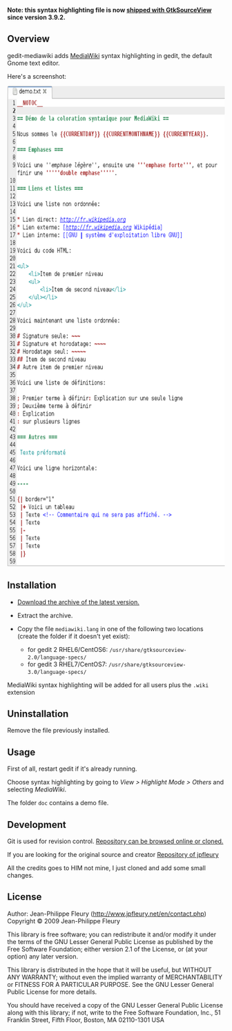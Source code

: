 **Note: this syntax highlighting file is now [shipped with GtkSourceView](https://git.gnome.org/browse/gtksourceview/commit/?id=db965e3a) since version 3.9.2.**

## Overview

gedit-mediawiki adds [MediaWiki](http://meta.wikimedia.org/wiki/Help:Editing) syntax highlighting in gedit, the default Gnome text editor.

Here's a screenshot:

<img src="https://raw.githubusercontent.com/jagzph/gedit-mediawiki/master/doc/exemple1.png" width="685" height="1112" alt="MediaWiki syntax highlighting in gedit." />

## Installation

- [Download the archive of the latest version.](https://github.com/jagzph/gedit-mediawiki/archive/master.zip)

- Extract the archive.

- Copy the file `mediawiki.lang` in one of the following two locations (create the folder if it doesn't yet exist):

	- for gedit 2 RHEL6/CentOS6: `/usr/share/gtksourceview-2.0/language-specs/`
	- for gedit 3 RHEL7/CentOS7: `/usr/share/gtksourceview-3.0/language-specs/`

MediaWiki syntax highlighting will be added for all users plus the `.wiki` extension

## Uninstallation

Remove the file previously installed.

## Usage

First of all, restart gedit if it's already running.

Choose syntax highlighting by going to *View > Highlight Mode > Others* and selecting *MediaWiki*.

The folder `doc` contains a demo file.

## Development

Git is used for revision control. [Repository can be browsed online or cloned.](https://github.com/jagzph/gedit-mediawiki)

If you are looking for the original source and creator [Repository of jpfleury](https://github.com/jpfleury/gedit-mediawiki)

All the credits goes to HIM not mine, I just cloned and add some small changes.

## License

Author: Jean-Philippe Fleury (<http://www.jpfleury.net/en/contact.php>)  
Copyright © 2009 Jean-Philippe Fleury

This library is free software; you can redistribute it and/or
modify it under the terms of the GNU Lesser General Public
License as published by the Free Software Foundation; either
version 2.1 of the License, or (at your option) any later version.

This library is distributed in the hope that it will be useful,
but WITHOUT ANY WARRANTY; without even the implied warranty of
MERCHANTABILITY or FITNESS FOR A PARTICULAR PURPOSE.  See the GNU
Lesser General Public License for more details.

You should have received a copy of the GNU Lesser General Public
License along with this library; if not, write to the Free Software
Foundation, Inc., 51 Franklin Street, Fifth Floor, Boston, MA  02110-1301  USA
